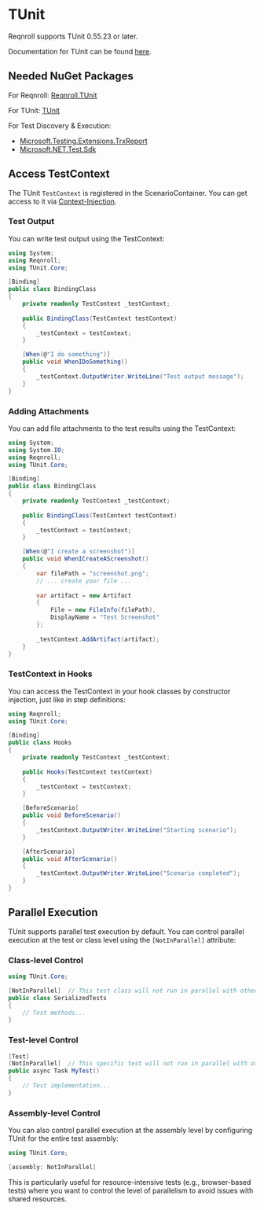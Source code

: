 # TUnit

Reqnroll supports TUnit 0.55.23 or later.

Documentation for TUnit can be found [here](https://tunit.dev/).

## Needed NuGet Packages

For Reqnroll: [Reqnroll.TUnit](https://www.nuget.org/packages/Reqnroll.TUnit/)

For TUnit: [TUnit](https://www.nuget.org/packages/TUnit/)  

For Test Discovery & Execution:

- [Microsoft.Testing.Extensions.TrxReport](https://www.nuget.org/packages/Microsoft.Testing.Extensions.TrxReport/)
- [Microsoft.NET.Test.Sdk](https://www.nuget.org/packages/Microsoft.NET.Test.Sdk)

## Access TestContext

The TUnit `TestContext` is registered in the ScenarioContainer. You can get access to it via [Context-Injection](../automation/context-injection.md).

### Test Output

You can write test output using the TestContext:

``` csharp
using System;
using Reqnroll;
using TUnit.Core;

[Binding]
public class BindingClass
{
    private readonly TestContext _testContext;
    
    public BindingClass(TestContext testContext)
    {
        _testContext = testContext;
    }

    [When(@"I do something")]
    public void WhenIDoSomething()
    {
        _testContext.OutputWriter.WriteLine("Test output message");
    }
}
```

### Adding Attachments

You can add file attachments to the test results using the TestContext:

``` csharp
using System;
using System.IO;
using Reqnroll;
using TUnit.Core;

[Binding]
public class BindingClass
{
    private readonly TestContext _testContext;
    
    public BindingClass(TestContext testContext)
    {
        _testContext = testContext;
    }

    [When(@"I create a screenshot")]
    public void WhenICreateAScreenshot()
    {
        var filePath = "screenshot.png";
        // ... create your file ...
        
        var artifact = new Artifact
        {
            File = new FileInfo(filePath),
            DisplayName = "Test Screenshot"
        };
        
        _testContext.AddArtifact(artifact);
    }
}
```

### TestContext in Hooks

You can access the TestContext in your hook classes by constructor injection, just like in step definitions:

``` csharp
using Reqnroll;
using TUnit.Core;

[Binding]
public class Hooks
{
    private readonly TestContext _testContext;
    
    public Hooks(TestContext testContext)
    {
        _testContext = testContext;
    }

    [BeforeScenario]
    public void BeforeScenario()
    {
        _testContext.OutputWriter.WriteLine("Starting scenario");
    }

    [AfterScenario]
    public void AfterScenario()
    {
        _testContext.OutputWriter.WriteLine("Scenario completed");
    }
}
```

## Parallel Execution

TUnit supports parallel test execution by default. You can control parallel execution at the test or class level using the `[NotInParallel]` attribute:

### Class-level Control

``` csharp
using TUnit.Core;

[NotInParallel]  // This test class will not run in parallel with other tests
public class SerializedTests
{
    // Test methods...
}
```

### Test-level Control

``` csharp
[Test]
[NotInParallel]  // This specific test will not run in parallel with other tests
public async Task MyTest()
{
    // Test implementation...
}
```

### Assembly-level Control

You can also control parallel execution at the assembly level by configuring TUnit for the entire test assembly:

``` csharp
using TUnit.Core;

[assembly: NotInParallel]
```

This is particularly useful for resource-intensive tests (e.g., browser-based tests) where you want to control the level of parallelism to avoid issues with shared resources.
